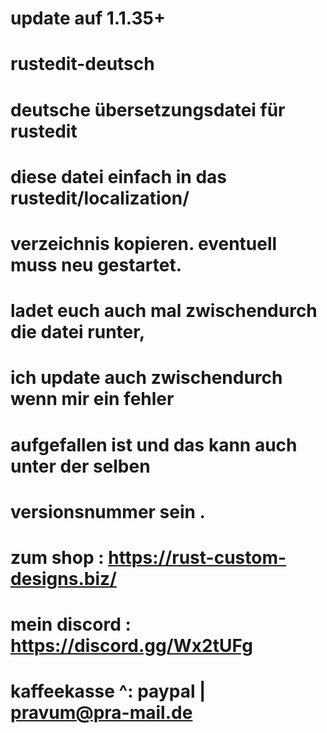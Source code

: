 # update auf 1.1.35+
# rustedit-deutsch
# deutsche übersetzungsdatei für rustedit
# diese datei einfach in das rustedit/localization/ 
# verzeichnis kopieren. eventuell muss neu gestartet.
# ladet euch auch mal zwischendurch die datei runter,
# ich update auch zwischendurch wenn mir ein fehler
# aufgefallen ist und das kann auch unter der selben 
# versionsnummer sein .
# zum shop : https://rust-custom-designs.biz/
# mein discord :  https://discord.gg/Wx2tUFg
# kaffeekasse ^: paypal | pravum@pra-mail.de






